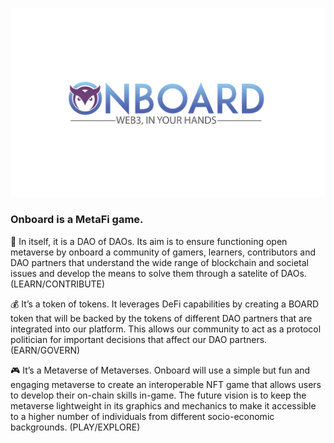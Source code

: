![banner](client/public/banner.png)

### Onboard is a MetaFi game.

🧠 In itself, it is a DAO of DAOs. Its aim is to ensure functioning open
metaverse by onboard a community of gamers, learners, contributors and DAO
partners that understand the wide range of blockchain and societal issues and
develop the means to solve them through a satelite of DAOs. (LEARN/CONTRIBUTE)

💰 It’s a token of tokens. It leverages DeFi capabilities by creating a BOARD
token that will be backed by the tokens of different DAO partners that are
integrated into our platform. This allows our community to act as a protocol
politician for important decisions that affect our DAO partners. (EARN/GOVERN)

🎮 It’s a Metaverse of Metaverses. Onboard will use a simple but fun and
engaging metaverse to create an interoperable NFT game that allows users to
develop their on-chain skills in-game. The future vision is to keep the
metaverse lightweight in its graphics and mechanics to make it accessible to a
higher number of individuals from different socio-economic backgrounds.
(PLAY/EXPLORE)
